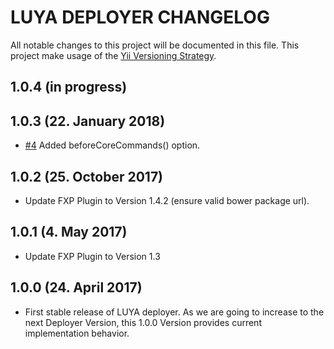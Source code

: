 # LUYA DEPLOYER CHANGELOG

All notable changes to this project will be documented in this file. This project make usage of the [Yii Versioning Strategy](https://github.com/yiisoft/yii2/blob/master/docs/internals/versions.md).

## 1.0.4 (in progress)

## 1.0.3 (22. January 2018)

+ [#4](https://github.com/luyadev/luya-deployer/issues/4) Added beforeCoreCommands() option.

## 1.0.2 (25. October 2017)

+ Update FXP Plugin to Version 1.4.2 (ensure valid bower package url).

## 1.0.1 (4. May 2017)

+ Update FXP Plugin to Version 1.3

## 1.0.0 (24. April 2017)

+ First stable release of LUYA deployer. As we are going to increase to the next Deployer Version, this 1.0.0 Version provides current implementation behavior.